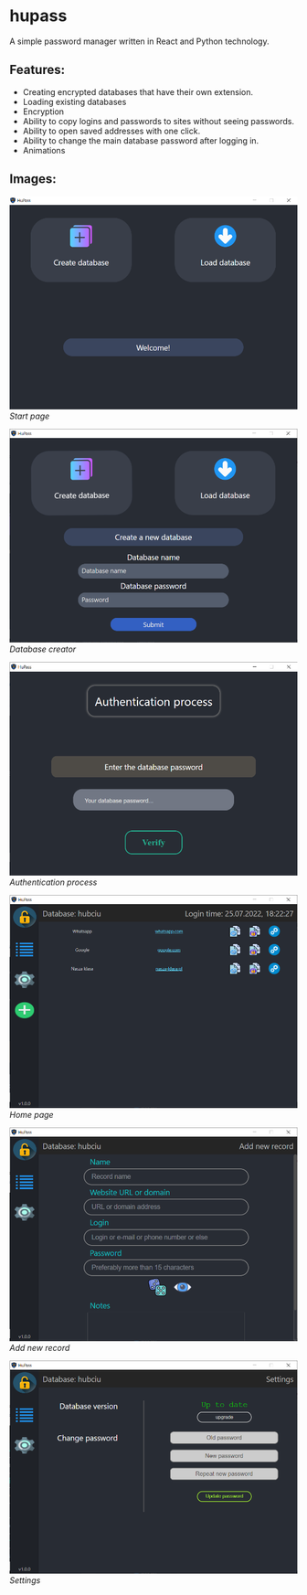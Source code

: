 # hupass
A simple password manager written in React and Python technology.

## Features:
- Creating encrypted databases that have their own extension.
- Loading existing databases
- Encryption
- Ability to copy logins and passwords to sites without seeing passwords.
- Ability to open saved addresses with one click.
- Ability to change the main database password after logging in.
- Animations 

## Images:
![](./img/start.png)
*Start page*

![](./img/new-db.png)
*Database creator*

![](./img/auth.png)
*Authentication process*

![](./img/home.png)
*Home page*

![](./img/add.png)
*Add new record*

![](./img/settings.png)
*Settings*